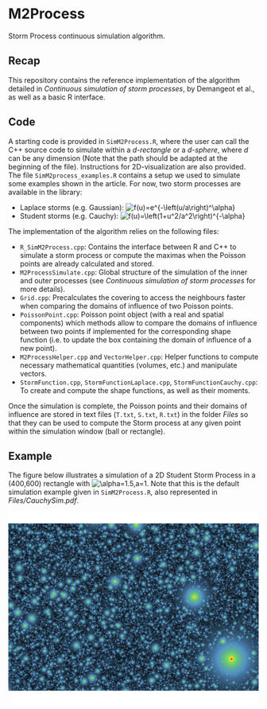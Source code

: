 # M2Process

Storm Process continuous simulation algorithm.

## Recap

This repository contains the reference implementation of the algorithm detailed in *Continuous simulation of storm processes*, by Demangeot et al., as well as a basic R interface.

## Code
A starting code is provided in ```SimM2Process.R```, where the user can call the C++ source code to simulate within a *d-rectangle* or a *d-sphere*, where *d* can be any dimension (Note that the path should be adapted at the beginning of the file). Instructions for 2D-visualization are also provided. The file ```SimM2process_examples.R``` contains a setup we used to simulate some examples shown in the article. For now, two storm processes are available in the library:
- Laplace storms (e.g. Gaussian): ![f(u)=e^{-\left(u/a\right)^\alpha}](https://latex.codecogs.com/svg.latex?f(u)=e^{-\left(u/a\right)^\alpha})
- Student storms (e.g. Cauchy): ![f(u)=\left(1+u^2/a^2\right)^{-\alpha}](https://latex.codecogs.com/svg.latex?f(u)=\left(1+u^2/a^2\right)^{-\alpha})

The implementation of the algorithm relies on the following files:
- ```R_SimM2Process.cpp```: Contains the interface between R and C++ to simulate a storm process or compute the maximas when the Poisson points are already calculated and stored.
- ```M2ProcessSimulate.cpp```: Global structure of the simulation of the inner and outer processes (see *Continuous simulation of storm processes* for more details).
- ```Grid.cpp```: Precalculates the covering to access the neighbours faster when comparing the domains of influence of two Poisson points.
- ```PoissonPoint.cpp```: Poisson point object (with a real and spatial components) which methods allow to compare the domains of influence between two points if implemented for the corresponding shape function (i.e. to update the box containing the domain of influence of a new point).
- ```M2ProcessHelper.cpp``` and ```VectorHelper.cpp```: Helper functions to compute necessary mathematical quantities (volumes, etc.) and manipulate vectors.
- ```StormFunction.cpp```, ```StormFunctionLaplace.cpp```, ```StormFunctionCauchy.cpp```: To create and compute the shape functions, as well as their moments.

Once the simulation is complete, the Poisson points and their domains of influence are stored in text files (`T.txt`, `S.txt`, `R.txt`) in the folder *Files* so that they can be used to compute the Storm process at any given point within the simulation window (ball or rectangle).

## Example
The figure below illustrates a simulation of a 2D Student Storm Process in a (400,600) rectangle with ![\alpha=1.5,a=1](https://latex.codecogs.com/svg.latex?\alpha=1.5,a=1). Note that this is the default simulation example given in ```SimM2Process.R```, also represented in *Files/CauchySim.pdf*.

![alt text](https://github.com/Remsya/M2Process/blob/main/Files/CauchySim.png)

